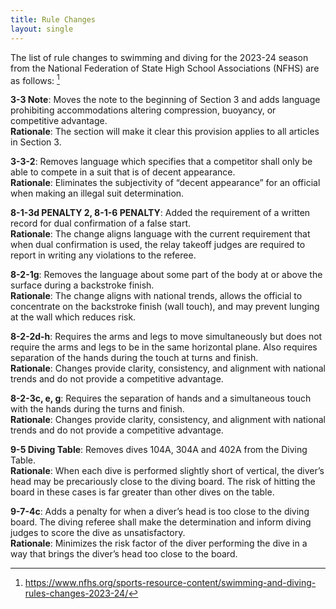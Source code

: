 ```yaml
---
title: Rule Changes
layout: single
---
```


The list of rule changes to swimming and diving for the 2023-24 season from the National Federation of State High School Associations (NFHS) are as follows: [^1]

__3-3 Note__: Moves the note to the beginning of Section 3 and adds language prohibiting accommodations altering compression, buoyancy, or competitive advantage.
<br>
__Rationale__: The section will make it clear this provision applies to all articles in Section 3.

__3-3-2__: Removes language which specifies that a competitor shall only be able to compete in a suit that is of decent appearance.
<br>
__Rationale__: Eliminates the subjectivity of “decent appearance” for an official when making an illegal suit determination.

__8-1-3d PENALTY 2, 8-1-6 PENALTY__: Added the requirement of a written record for dual confirmation of a false start.
<br>
__Rationale__: The change aligns language with the current requirement that when dual confirmation is used, the relay takeoff judges are required to report in writing any violations to the referee.

__8-2-1g__: Removes the language about some part of the body at or above the surface during a backstroke finish.
<br>
__Rationale__: The change aligns with national trends, allows the official to concentrate on the backstroke finish (wall touch), and may prevent lunging at the wall which reduces risk.

__8-2-2d-h__: Requires the arms and legs to move simultaneously but does not require the arms and legs to be in the same horizontal plane.
Also requires separation of the hands during the touch at turns and finish.
<br>
__Rationale__: Changes provide clarity, consistency, and alignment with national trends and do not provide a competitive advantage.

__8-2-3c, e, g__: Requires the separation of hands and a simultaneous touch with the hands during the turns and finish.
<br>
__Rationale__: Changes provide clarity, consistency, and alignment with national trends and do not provide a competitive advantage.

__9-5 Diving Table__: Removes dives 104A, 304A and 402A from the Diving Table.
<br>
__Rationale__: When each dive is performed slightly short of vertical, the diver’s head may be precariously close to the diving board.
The risk of hitting the board in these cases is far greater than other dives on the table.

__9-7-4c__: Adds a penalty for when a diver’s head is too close to the diving board.
The diving referee shall make the determination and inform diving judges to score the dive as unsatisfactory.
<br>
__Rationale__: Minimizes the risk factor of the diver performing the dive in a way that brings the diver’s head too close to the board.

[^1]: https://www.nfhs.org/sports-resource-content/swimming-and-diving-rules-changes-2023-24/
